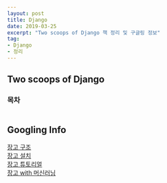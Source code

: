 ```yaml
---
layout: post
title: Django 
date: 2019-03-25
excerpt: "Two scoops of Django 책 정리 및 구글링 정보"
tag:
- Django
- 정리 
---
```



## Two scoops of Django

### 목차 
```
```


## Googling Info

[장고 구조](https://timmyomahony.com/blog/updated-django-project-structure-or-folder-layout)<br>
[장고 설치](https://godrjsmgl.tistory.com/32)<br>
[장고 튜토리얼](https://docs.djangoproject.com/en/1.8/intro/tutorial01)<br>
[장고 with 머신러닝](https://www.codementor.io/jadianes/build-data-products-django-machine-learning-clustering-user-preferences-du107s5mk)<br>

